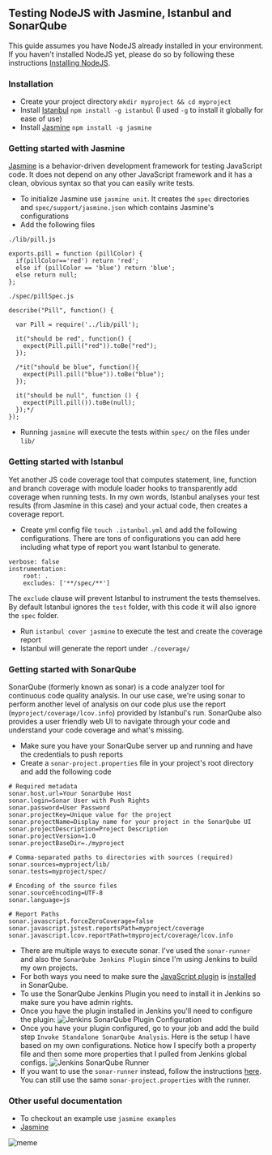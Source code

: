 ## Testing NodeJS with Jasmine, Istanbul and SonarQube
This guide assumes you have NodeJS already installed in your environment. If you haven't installed NodeJS yet, please do so by following
these instructions [Installing NodeJS](https://nodejs.org/en/download/package-manager/).

### Installation
* Create your project directory `mkdir myproject && cd myproject`
* Install [Istanbul](https://github.com/yahoo/istanbul) `npm install -g istanbul` (I used `-g` to install it globally for ease of use)
* Install [Jasmine](https://www.npmjs.com/package/jasmine) `npm install -g jasmine`

### Getting started with Jasmine
[Jasmine](http://jasmine.github.io/2.4/introduction.html) is a behavior-driven development framework for testing JavaScript code. It does not depend on any other JavaScript framework and it has a clean, obvious syntax so that you can easily write tests. 
* To initialize Jasmine use `jasmine unit`. It creates the `spec` directories and `spec/support/jasmine.json` 
which contains Jasmine's configurations
* Add the following files

`./lib/pill.js`
```
exports.pill = function (pillColor) {
  if(pillColor=='red') return 'red';
  else if (pillColor == 'blue') return 'blue';
  else return null;
};
```
`./spec/pillSpec.js`
```
describe("Pill", function() {

  var Pill = require('../lib/pill');
  
  it("should be red", function() {
    expect(Pill.pill("red")).toBe("red");
  });
  
  /*it("should be blue", function(){
    expect(Pill.pill("blue")).toBe("blue");
  });
  
  it("should be null", function () {
    expect(Pill.pill()).toBe(null);
  });*/
});
```
* Running `jasmine` will execute the tests within `spec/` on the files under `lib/`

### Getting started with Istanbul
Yet another JS code coverage tool that computes statement, line, function and branch coverage with module loader hooks to transparently add coverage when running tests. In my own words, Istanbul analyses your test results (from Jasmine in this case) and your actual code, then creates a coverage report.
* Create yml config file `touch .istanbul.yml` and add the following configurations. There are tons of configurations you can add here including what type of report you want Istanbul to generate.
```
verbose: false
instrumentation:
    root: .
    excludes: ['**/spec/**']

```
The `exclude` clause will prevent Istanbul to instrument the tests themselves. By default Istanbul ignores the `test` folder, with this code it will also ignore the `spec` folder.
* Run `istanbul cover jasmine` to execute the test and create the coverage report
* Istanbul will generate the report under `./coverage/`

### Getting started with SonarQube
SonarQube (formerly known as sonar) is a code analyzer tool for continuous code quality analysis. In our use case, we're using sonar to perform another level of analysis on our code plus use the report (`myproject/coverage/lcov.info`) provided by Istanbul's run. SonarQube also provides a user friendly web UI to navigate through your code and understand your code coverage and what's missing.
* Make sure you have your SonarQube server up and running and have the credentials to push reports
* Create a `sonar-project.properties` file in your project's root directory and add the following code
```
# Required metadata
sonar.host.url=Your SonarQube Host
sonar.login=Sonar User with Push Rights
sonar.password=User Password
sonar.projectKey=Unique value for the project
sonar.projectName=Display name for your project in the SonarQube UI
sonar.projectDescription=Project Description
sonar.projectVersion=1.0
sonar.projectBaseDir=./myproject

# Comma-separated paths to directories with sources (required)
sonar.sources=myproject/lib/
sonar.tests=myproject/spec/

# Encoding of the source files
sonar.sourceEncoding=UTF-8
sonar.language=js

# Report Paths
sonar.javascript.forceZeroCoverage=false
sonar.javascript.jstest.reportsPath=myproject/coverage
sonar.javascript.lcov.reportPath=tmyproject/coverage/lcov.info
```
* There are multiple ways to execute sonar. I've used the `sonar-runner` and also the `SonarQube Jenkins Plugin` since I'm using Jenkins to build my own projects.
* For both ways you need to make sure the [JavaScript plugin](http://docs.sonarqube.org/display/PLUG/JavaScript+Plugin) is [installed](http://docs.sonarqube.org/display/SONAR/Installing+a+Plugin) in SonarQube.
* To use the SonarQube Jenkins Plugin you need to install it in Jenkins so make sure you have admin rights.
* Once you have the plugin installed in Jenkins you'll need to configure the plugin:
![Jenkins SonarQube Plugin Configuration](http://i.imgur.com/d4FLVDw.png?1)
* Once you have your plugin configured, go to your job and add the build step `Invoke Standalone SonarQube Analysis`. Here is the setup I have based on my own configurations. Notice how I specify both a property file and then some more properties that I pulled from Jenkins global configs. 
![Jenkins SonarQube Runner](http://i.imgur.com/t1CLlPz.png?1)
* If you want to use the `sonar-runner` instead, follow the instructions [here](http://docs.sonarqube.org/display/SCAN/Analyzing+with+SonarQube+Scanner). You can still use the same `sonar-project.properties` with the runner.

### Other useful documentation
* To checkout an example use `jasmine examples`
* [Jasmine](http://jasmine.github.io/2.1/node.html)

![meme](http://www.daedtech.com/wp-content/uploads/2012/12/TestAllTheThings.jpg)
